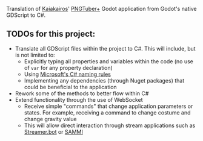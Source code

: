Translation of [Kaiakairos](https://github.com/kaiakairos)' [PNGTuber+](https://kaiakairos.itch.io/pngtuber-plus) Godot application from Godot's native GDScript to C#.

## TODOs for this project:
- Translate all GDScript files within the project to C#.  This will include, but is not limited to:
    - Explicitly typing all properties and variables within the code (no use of `var` for any property declaration)
    - Using [Microsoft's C# naming rules](https://learn.microsoft.com/en-us/dotnet/csharp/fundamentals/coding-style/identifier-names)
    - Implementing any dependencies (through Nuget packages) that could be beneficial to the application 
- Rework some of the methods to better flow within C#
- Extend functionality through the use of WebSocket
    - Receive simple "commands" that change application parameters or states.  For example, receiving a command to change costume and change gravity value
    - This will allow direct interaction through stream applications such as [Streamer.bot](https://streamer.bot/) or [SAMMI](https://sammi.solutions/)
